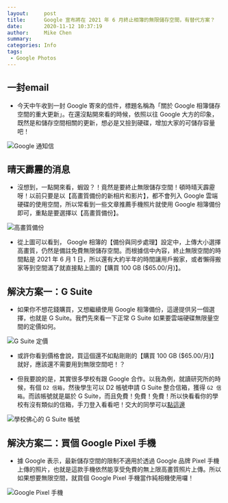```yaml
---
layout:     post
title:      Google 宣布將在 2021 年 6 月終止相簿的無限儲存空間，有替代方案？
date:       2020-11-12 10:37:19
author:     Mike Chen
summary:    
categories: Info
tags:
 - Google Photos
---
```



## 一封email

* 今天中午收到一封 Google 寄來的信件，標題名稱為「關於 Google 相簿儲存空間的重大更新」。在還沒點開來看的時候，依照以往 Google 大方的印象，既然是和儲存空間相關的更新，想必是又撿到硬碟，增加大家的可儲存容量吧！

![Google 通知信](https://i.imgur.com/CGpV6J3.png)

## 晴天霹靂的消息

* 沒想到，一點開來看，蝦毀？！竟然是要終止無限儲存空間！頓時晴天霹靂呀！以前只要是以【高畫質備份的新相片和影片】，都不會列入 Google 雲端硬碟的使用空間，所以常看到一些文章推薦手機照片就使用 Google 相簿備份即可，重點是要選擇以【高畫質備份】。

![高畫質備份](https://i.imgur.com/8jSrHm1.jpg)

* 從上圖可以看到， Google 相簿的【備份與同步處理】設定中，上傳大小選擇高畫質，仍然是備註免費無限儲存空間。而根據信中內容，終止無限空間的時間點是 2021 年 6 月 1 日，所以還有大約半年的時間讓用戶搬家，或者懶得搬家等到空間滿了就直接點上圖的【購買 100 GB ($65.00/月)】。

## 解決方案一：G Suite

* 如果你不想花錢購買，又想繼續使用 Google 相簿備份，這邊提供另一個選擇，也就是 G Suite。我們先來看一下正常 G Suite 如果要雲端硬碟無限量空間的定價如何。

![G Suite 定價](https://i.imgur.com/k8LZSf0.png)

* 或許你看到價格會說，買這個還不如點剛剛的【購買 100 GB ($65.00/月)】就好，應該還不需要用到無限空間吧！？

* 但我要說的是，其實很多學校有跟 Google 合作。以我為例，就讀研究所的時候，有個 `D2 信箱`，然後學生可以 D2 帳號申請 G Suite 整合信箱，獲得 `G2 信箱`。而該帳號就是屬於 G Suite，而且免費！免費！免費！所以快看看你的學校有沒有類似的信箱，手刀登入看看吧！交大的同學可以[點這邊](https://www.it.nctu.edu.tw/?page_id=2705)

![學校佛心的 G Suite 帳號](https://i.imgur.com/n3FXSot.png)

## 解決方案二：買個 Google Pixel 手機

* 據 Google 表示，最新儲存空間的限制不適用於透過 Google 品牌 Pixel 手機上傳的照片，也就是這款手機依然能享受免費的無上限高畫質照片上傳。所以如果想要無限空間，就買個 Google Pixel 手機當作純相機使用囉！

![Google Pixel 手機](https://i.imgur.com/Db22m16.jpg)